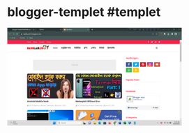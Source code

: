 # blogger-templet #templet

<img alt="coding" width="400" src="https://github.com/rahadhasan07/blogger-templet/blob/main/Screenshot%202023-10-06%20062644.png">
